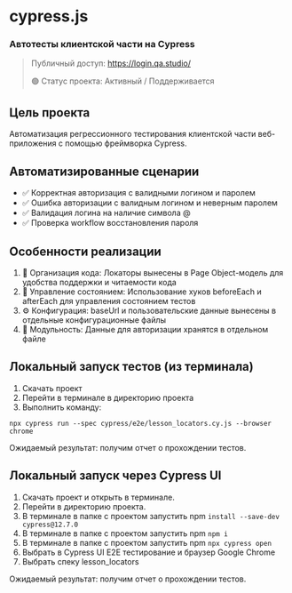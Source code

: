 # cypress.js
### Автотесты клиентской части на Cypress

> Публичный доступ: https://login.qa.studio/
> 
> 🟢 Статус проекта: Активный / Поддерживается

## Цель проекта
Автоматизация регрессионного тестирования клиентской части веб-приложения с помощью фреймворка Cypress.

## Автоматизированные сценарии
* ✅ Корректная авторизация с валидными логином и паролем
* ✅ Ошибка авторизации с валидным логином и неверным паролем
* ✅ Валидация логина на наличие символа @
* ✅ Проверка workflow восстановления пароля

## Особенности реализации

1. 📁 Организация кода: Локаторы вынесены в Page Object-модель для удобства поддержки и читаемости кода
2. 🔄 Управление состоянием: Использование хуков beforeEach и afterEach для управления состоянием тестов
3. ⚙️ Конфигурация: baseUrl и пользовательские данные вынесены в отдельные конфигурационные файлы
4. 🧩 Модульность: Данные для авторизации хранятся в отдельном файле


## Локальный запуск тестов (из терминала)
1. Скачать проект
2. Перейти в терминале в директорию проекта
2. Выполнить команду:
```
npx cypress run --spec cypress/e2e/lesson_locators.cy.js --browser chrome
```
Ожидаемый результат: получим отчет о прохождении тестов.

## Локальный запуск через Cypress UI
1. Скачать проект и открыть в терминале.
2. Перейти в директорию проекта.
3. В терминале в папке с проектом запустить npm `install --save-dev cypress@12.7.0`
4. В терминале в папке с проектом запустить npm `npm i`
5. В терминале в папке с проектом запустить npm `npx cypress open`
6. Выбрать в Cypress UI E2E тестирование и браузер Google Chrome
7. Выбрать спеку lesson_locators

Ожидаемый результат: получим отчет о прохождении тестов.
